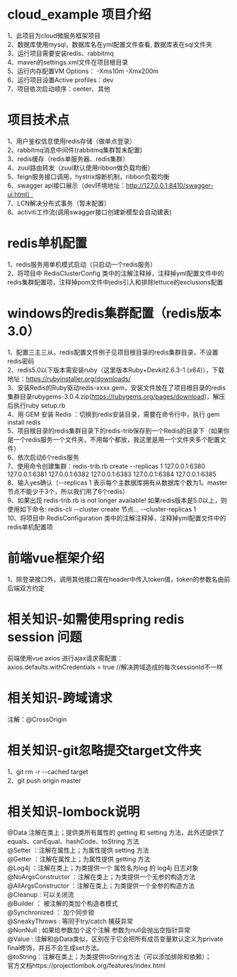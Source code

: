 # cloud_example 项目介绍        
1、此项目为cloud微服务框架项目      
2、数据库使用mysql，数据库名在yml配置文件查看, 数据库表在sql文件夹       
3、运行项目需要安装redis、rabbitmq    
4、maven的settings.xml文件在项目根目录   
5、运行内存配置VM Options： -Xms10m -Xmx200m       
6、运行项目设置Active profiles：dev      
7、项目依次启动顺序：center、其他         

# 项目技术点        
1、用户鉴权信息使用redis存储（做单点登录）        
2、rabbitmq消息中间件(rabbitmq集群暂未配置)       
3、redis缓存（redis单服务器、redis集群）      
4、zuul路由转发（zuul默认使用ribbon做负载均衡）        
5、feign服务接口调用，hystrix熔断机制，ribbon负载均衡   
6、swagger api接口展示（dev环境地址：http://127.0.0.1:8410/swagger-ui.html）       
7、LCN解决分布式事务（暂未配置）     
8、activiti工作流(调用swagger接口创建新模型会自动建表)        

# redis单机配置     
1、redis服务用单机模式启动（只启动一个redis服务）          
2、将项目中 RedisClusterConfig 类中的注解注释掉，注释掉yml配置文件中的redis集群配置项，注释掉pom文件中jedis引入和排除lettuce的exclusions配置       

# windows的redis集群配置（redis版本3.0）                
1、配置三主三从，redis配置文件例子见项目根目录的redis集群目录，不设置redis密码               
2、redis5.0以下版本需安装ruby（这里版本Ruby+Devkit2.6.3-1 (x64)），下载地址：https://rubyinstaller.org/downloads/           
3、安装Redis的Ruby驱动redis-xxxx.gem，安装文件放在了项目根目录的redis集群目录rubygems-3.0.4.zip(https://rubygems.org/pages/download)，解压后执行ruby setup.rb               
4、用 GEM 安装 Redis ：切换到redis安装目录，需要在命令行中，执行 gem install redis         
5、项目根目录的redis集群目录下的redis-trib保存到一个Redis的目录下（如果你是一个redis服务一个文件夹，不用每个都放，我这里是用一个文件夹多个配置文件）       
6、依次启动6个redis服务     
7、使用命令创建集群：redis-trib.rb create --replicas 1 127.0.0.1:6380 127.0.0.1:6381 127.0.0.1:6382 127.0.0.1:6383 127.0.0.1:6384 127.0.0.1:6385        
8、输入yes确认（--replicas 1 表示每个主数据库拥有从数据库个数为1。master节点不能少于3个，所以我们用了6个redis）         
9、如果出现 redis-trib.rb is not longer available! 如果redis版本是5.0以上，则使用如下命令:  redis-cli --cluster create 节点... --cluster-replicas 1       
10、将项目中 RedisConfiguration 类中的注解注释掉，注释掉yml配置文件中的redis单机配置项              

# 前端vue框架介绍         
1、除登录接口外，调用其他接口需在header中传入token值，token的参数名由前后端双方约定         

# 相关知识-如需使用spring redis session 问题                
前端使用vue axios 进行ajax请求需配置：        
axios.defaults.withCredentials = true   //解决跨域造成的每次sessionId不一样          

# 相关知识-跨域请求       
注解：@CrossOrigin

# 相关知识-git忽略提交target文件夹
1、git rm -r --cached target   
2、git push origin master        

# 相关知识-lombock说明    
@Data 注解在类上；提供类所有属性的 getting 和 setting 方法，此外还提供了equals、canEqual、hashCode、toString 方法    
@Setter ：注解在属性上；为属性提供 setting 方法    
@Getter ：注解在属性上；为属性提供 getting 方法    
@Log4j ：注解在类上；为类提供一个 属性名为log 的 log4j 日志对象   
@NoArgsConstructor ：注解在类上；为类提供一个无参的构造方法     
@AllArgsConstructor ：注解在类上；为类提供一个全参的构造方法    
@Cleanup : 可以关闭流    
@Builder ： 被注解的类加个构造者模式     
@Synchronized ： 加个同步锁   
@SneakyThrows : 等同于try/catch 捕获异常   
@NonNull : 如果给参数加个这个注解 参数为null会抛出空指针异常      
@Value : 注解和@Data类似，区别在于它会把所有成员变量默认定义为private final修饰，并且不会生成set方法。       
@toString：注解在类上；为类提供toString方法（可以添加排除和依赖）；      
官方文档https://projectlombok.org/features/index.html

    
